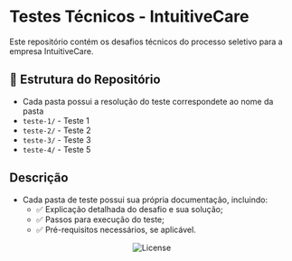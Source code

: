 # Testes Técnicos - IntuitiveCare

Este repositório contém os desafios técnicos do processo seletivo para a empresa IntuitiveCare.

## 📁 Estrutura do Repositório
- Cada pasta possui a resolução do teste correspondete ao nome da pasta
- `teste-1/` - Teste 1
- `teste-2/` - Teste 2
- `teste-3/` - Teste 3
- `teste-4/` - Teste 5

## Descrição
- Cada pasta de teste possui sua própria documentação, incluindo:
    - ✅ Explicação detalhada do desafio e sua solução;
    - ✅ Passos para execução do teste;
    - ✅ Pré-requisitos necessários, se aplicável.

<p align="center">
  <img alt="License" src="https://img.shields.io/static/v1?label=license&message=MIT&color=49AA26&labelColor=000000">
</p>